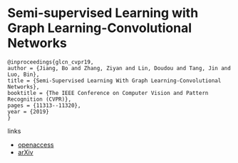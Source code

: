 # Semi-supervised Learning with Graph Learning-Convolutional Networks

```
@inproceedings{glcn_cvpr19,
author = {Jiang, Bo and Zhang, Ziyan and Lin, Doudou and Tang, Jin and Luo, Bin},
title = {Semi-Supervised Learning With Graph Learning-Convolutional Networks},
booktitle = {The IEEE Conference on Computer Vision and Pattern Recognition (CVPR)},
pages = {11313--11320},
year = {2019}
}
```

links
- [openaccess](http://openaccess.thecvf.com/content_CVPR_2019/html/Jiang_Semi-Supervised_Learning_With_Graph_Learning-Convolutional_Networks_CVPR_2019_paper.html)
- [arXiv](https://arxiv.org/abs/1811.09971)
